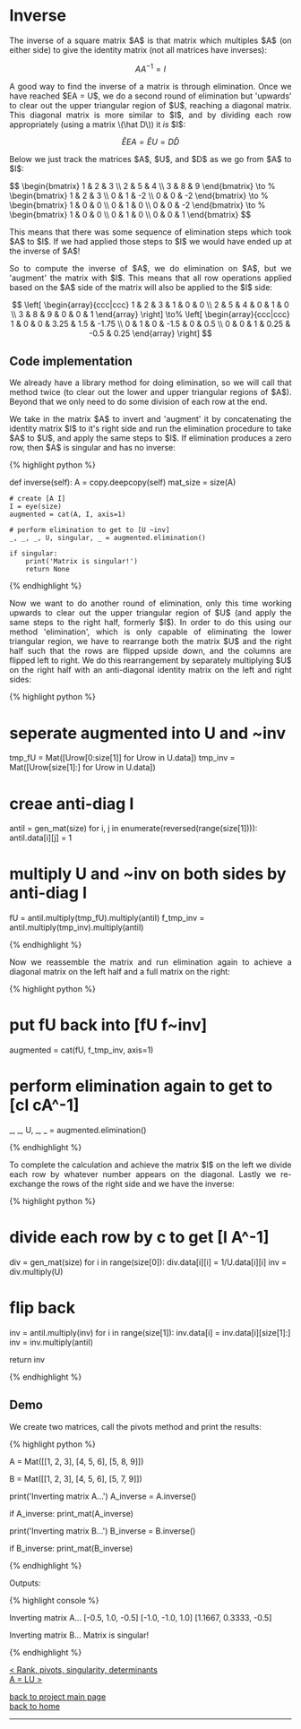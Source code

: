 # Inverse
<div style="text-align: justify">
<p>The inverse of a square matrix $A$ is that matrix which multiples $A$ (on
either side) to give the identity matrix (not all matrices have inverses):</p>
</div>

$$
AA^{-1} = I
$$

<div style="text-align: justify">
<p>A good way to find the inverse of a matrix is through elimination. Once we
have reached $EA = U$, we do a second round of elimination but 'upwards' to
clear out the upper triangular region of $U$, reaching a diagonal matrix. This
diagonal matrix is more similar to $I$, and by dividing each row appropriately
(using a matrix \(\hat D\)) it <i>is</i> $I$:</p>
</div>

$$ 
\hat EEA = \hat EU = D\hat D
$$

<div style="text-align: justify">
<p>Below we just track the matrices $A$, $U$, and $D$ as we go from $A$ to
$I$:</p>
</div>
$$
  \begin{bmatrix}
    1 & 2 & 3 \\
    2 & 5 & 4 \\
    3 & 8 & 9
  \end{bmatrix} \to %
  \begin{bmatrix}
    1 & 2 & 3 \\
    0 & 1 & -2 \\
    0 & 0 & -2
  \end{bmatrix} \to %
  \begin{bmatrix}
    1 & 0 & 0 \\
    0 & 1 & 0 \\
    0 & 0 & -2
  \end{bmatrix} \to %
  \begin{bmatrix}
    1 & 0 & 0 \\
    0 & 1 & 0 \\
    0 & 0 & 1
  \end{bmatrix}
$$

<div style="text-align: justify">
<p>This means that there was some sequence of elimination steps which took $A$
to $I$. If we had applied those steps to $I$ we would have ended up at the
inverse of $A$!</p>

<p>So to compute the inverse of $A$, we do elimination on $A$, but we 'augment'
the matrix with $I$. This means that all row operations applied based on the
$A$ side of the matrix will also be applied to the $I$ side:</p>
</div>

$$ \left[
  \begin{array}{ccc|ccc}
    1 & 2 & 3 & 1 & 0 & 0 \\
    2 & 5 & 4 & 0 & 1 & 0 \\
    3 & 8 & 9 & 0 & 0 & 1  
  \end{array} 
  \right] \to%
  \left[
  \begin{array}{ccc|ccc}
    1 & 0 & 0 & 3.25 & 1.5 & -1.75 \\
    0 & 1 & 0 & -1.5 & 0 & 0.5 \\
    0 & 0 & 1 & 0.25 & -0.5 & 0.25
  \end{array} 
  \right]
$$

## Code implementation
<div style="text-align: justify">
<p>We already have a library method for doing elimination, so we will call that
method twice (to clear out the lower and upper triangular regions of $A$).
Beyond that we only need to do some division of each row at the end.</p>

<p>We take in the matrix $A$ to invert and 'augment' it by concatenating the
identity matrix $I$ to it's right side and run the elimination procedure to
take $A$ to $U$, and apply the same steps to $I$. If elimination produces a
zero row, then $A$ is singular and has no inverse:</p>
</div>

{% highlight python %}

def inverse(self):
    A = copy.deepcopy(self)
    mat_size = size(A)

    # create [A I]
    I = eye(size)
    augmented = cat(A, I, axis=1)

    # perform elimination to get to [U ~inv]
    _, _, _, U, singular, _ = augmented.elimination()

    if singular:
        print('Matrix is singular!')
        return None

{% endhighlight %}

<div style="text-align: justify">
<p>Now we want to do another round of elimination, only this time working
upwards to clear out the upper triangular region of $U$ (and apply the same
steps to the right half, formerly $I$). In order to do this using our method
'elimination', which is only capable of eliminating the lower triangular
region, we have to rearrange both the matrix $U$ and the right half such that
the rows are flipped upside down, and the columns are flipped left to right. We
do this rearrangement by separately multiplying $U$ on the right half with an
anti-diagonal identity matrix on the left and right sides:</p>
</div>

{% highlight python %}

# seperate augmented into U and ~inv
tmp_fU = Mat([Urow[0:size[1]] for Urow in U.data])
tmp_inv = Mat([Urow[size[1]:] for Urow in U.data])

# creae anti-diag I
antiI = gen_mat(size)
for i, j in enumerate(reversed(range(size[1]))):
    antiI.data[i][j] = 1

# multiply U and ~inv on both sides by anti-diag I
fU = antiI.multiply(tmp_fU).multiply(antiI)
f_tmp_inv = antiI.multiply(tmp_inv).multiply(antiI)

{% endhighlight %}

<div style="text-align: justify">
<p>Now we reassemble the matrix and run elimination again to achieve a diagonal
matrix on the left half and a full matrix on the right:</p>
</div>

{% highlight python %}

# put fU back into [fU  f~inv]
augmented = cat(fU, f_tmp_inv, axis=1)

# perform elimination again to get to [cI cA^-1]
_, _, U, _, _ = augmented.elimination()

{% endhighlight %}

<div style="text-align: justify">
<p>To complete the calculation and achieve the matrix $I$ on the left we divide
each row by whatever number appears on the diagonal. Lastly we re-exchange the
rows of the right side and we have the inverse:</p>
</div>

{% highlight python %}

# divide each row by c to get [I A^-1]
div = gen_mat(size)
for i in range(size[0]):
    div.data[i][i] = 1/U.data[i][i]
inv = div.multiply(U)

# flip back
inv = antiI.multiply(inv)
for i in range(size[1]):
    inv.data[i] = inv.data[i][size[1]:]
inv = inv.multiply(antiI)

return inv

{% endhighlight %}

## Demo

<div style="text-align: justify">
<p>We create two matrices, call the pivots method and print the results:</p>
</div>

{% highlight python %}

A = Mat([[1, 2, 3],
         [4, 5, 6],
         [5, 8, 9]])

B = Mat([[1, 2, 3],
         [4, 5, 6],
         [5, 7, 9]])

print('Inverting matrix A...')
A_inverse = A.inverse()

if A_inverse:
    print_mat(A_inverse)

print('Inverting matrix B...')
B_inverse = B.inverse()

if B_inverse:
    print_mat(B_inverse)

{% endhighlight %}

Outputs:

{% highlight console %}

Inverting matrix A...
[-0.5, 1.0, -0.5]
[-1.0, -1.0, 1.0]
[1.1667, 0.3333, -0.5]

Inverting matrix B...
Matrix is singular!

{% endhighlight %}

[< Rank, pivots, singularity, determinants](./rank_piv_sing_det.md)\
[A = LU >](./lu_factorisation.md)

[back to project main page](./numpy_from_scratch.md)\
[back to home](../index.md)

---
<script src="https://utteranc.es/client.js"
        repo="Matt-A-Bennett/Matt-A-Bennett.github.io"
        issue-term="https://matt-a-bennett.github.io/numpy_from_scratch/inverse.html"
        theme="github-light"
        crossorigin="anonymous"
        async>
</script>

